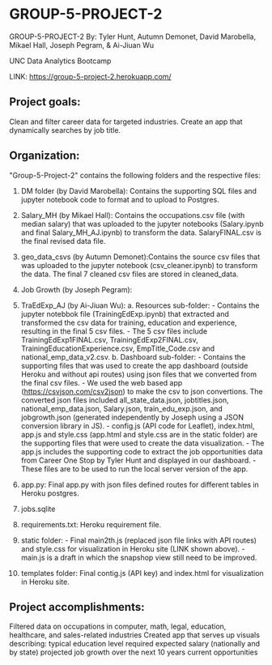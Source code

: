 # GROUP-5-PROJECT-2
GROUP-5-PROJECT-2
By: Tyler Hunt, Autumn Demonet, David Marobella, Mikael Hall, Joseph Pegram, & Ai-Jiuan Wu

UNC Data Analytics Bootcamp

LINK: https://group-5-project-2.herokuapp.com/

## Project goals:
Clean and filter career data for targeted industries.
Create an app that dynamically searches by job title.

## Organization:
"Group-5-Project-2" contains the following folders and the respective files:

1. DM folder (by David Marobella): Contains the supporting SQL files and jupyter notebook code to format and to upload to Postgres.

2. Salary_MH (by Mikael Hall): Contains the occupations.csv file (with median salary) that was uploaded to the jupyter notebooks (Salary.ipynb and final Salary_MH_AJ.ipynb) to transform the data. SalaryFINAL.csv is the final revised data file.

3. geo_data_csvs (by Autumn Demonet):Contains the source csv files that was uploaded to the jupyter notebook (csv_cleaner.ipynb) to transform the data. The final 7 cleaned csv files are stored in cleaned_data.

4. Job Growth (by Joseph Pegram):

5. TraEdExp_AJ (by Ai-Jiuan Wu):
    a. Resources sub-folder:
        - Contains the jupyter notebbok file (TrainingEdExp.ipynb) that extracted and transformed the csv data for training, education and experience, resulting in the final 5 csv files.
        - The 5 csv files include TrainingEdExp1FINAL.csv, TrainingEdExp2FINAL.csv, TrainingEducationExperience.csv, EmpTitle_Code.csv and national_emp_data_v2.csv.
    b. Dashboard sub-folder:
        - Contains the supporting files that was used to create the app dashboard (outside Heroku and without api routes) using json files that we converted from the final csv files.
        - We used the web based app (https://csvjson.com/csv2json) to make the csv to json convertions. The converted json files included all_state_data.json, jobtitles.json, national_emp_data.json, Salary.json, train_edu_exp.json, and jobgrowth.json (generated independently by Joseph using a JSON conversion library in JS). 
        - config.js (API code for Leaflet), index.html, app.js and style.css (app.html and style.css are in the static folder) are the supporting files that were used to create the data visualization.
        - The app.js includes the supporting code to extract the job opportunities data from Career One Stop by Tyler Hunt and displayed in our dashboard.
        - These files are to be used to run the local server version of the app.

6. app.py: Final app.py with json files defined routes for different tables in Heroku postgres.

7. jobs.sqlite

8. requirements.txt: Heroku requirement file.

9. static folder:
        - Final main2th.js (replaced json file links with API routes) and style.css for visualization in Heroku site (LINK shown above).
        - main.js is a draft in which the snapshop view still need to be improved.

10. templates folder: Final contig.js (API key) and index.html for visualization in Heroku site.

## Project accomplishments: 
Filtered data on occupations in computer, math, legal, education, healthcare, and sales-related industries
Created app that serves up visuals describing:
typical education level required
expected salary (nationally and by state)
projected job growth over the next 10 years
current opportunities
